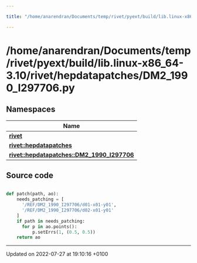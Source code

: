 ```yaml
---

title: "/home/anarendran/Documents/temp/rivet/pyext/build/lib.linux-x86_64-3.10/rivet/hepdatapatches/DM2_1990_I297706.py"

---
```


# /home/anarendran/Documents/temp/rivet/pyext/build/lib.linux-x86_64-3.10/rivet/hepdatapatches/DM2_1990_I297706.py



## Namespaces

| Name           |
| -------------- |
| **[rivet](http://example.org/namespaces/namespacerivet/)**  |
| **[rivet::hepdatapatches](http://example.org/namespaces/namespacerivet_1_1hepdatapatches/)**  |
| **[rivet::hepdatapatches::DM2_1990_I297706](http://example.org/namespaces/namespacerivet_1_1hepdatapatches_1_1dm2__1990__i297706/)**  |




## Source code

```python

def patch(path, ao):
    needs_patching = [ 
      '/REF/DM2_1990_I297706/d01-x01-y01',
      '/REF/DM2_1990_I297706/d02-x01-y01'
    ]
    if path in needs_patching:
      for p in ao.points():
          p.setErrs(1, (0.5, 0.5))
    return ao
```


-------------------------------

Updated on 2022-07-27 at 19:10:16 +0100
